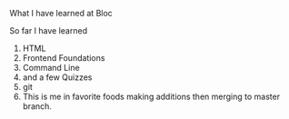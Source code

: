 What I have learned at Bloc

So far I have learned

1. HTML
2. Frontend Foundations
3. Command Line
4. and a few Quizzes
5. git
6. This is me in favorite foods making additions then merging to master branch.
